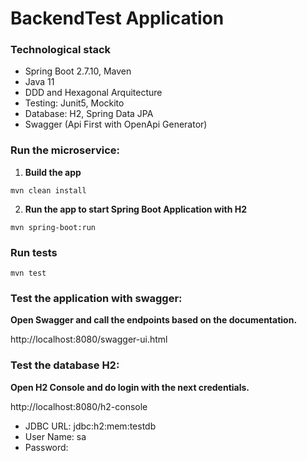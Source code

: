 # BackendTest Application

### Technological stack
* Spring Boot 2.7.10, Maven
* Java 11
* DDD and Hexagonal Arquitecture
* Testing: Junit5, Mockito
* Database: H2, Spring Data JPA
* Swagger (Api First with OpenApi Generator)


### Run the microservice:
1. **Build the app**
```
mvn clean install
```

2. **Run the app to start Spring Boot Application with H2**
```
mvn spring-boot:run
```

### Run tests
```
mvn test
```

### Test the application with swagger:
**Open Swagger and call the endpoints based on the documentation.**

http://localhost:8080/swagger-ui.html

### Test the database H2:
**Open H2 Console and do login with the next credentials.**

http://localhost:8080/h2-console

- JDBC URL:  jdbc:h2:mem:testdb
- User Name: sa
- Password: 




